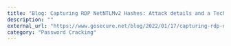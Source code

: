 ```yaml
---
title: "Blog: Capturing RDP NetNTLMv2 Hashes: Attack details and a Technical How-To Guide"
description: ""
external_url: "https://www.gosecure.net/blog/2022/01/17/capturing-rdp-netntlmv2-hashes-attack-details-and-a-technical-how-to-guide/"
category: "Password Cracking"
---
```

